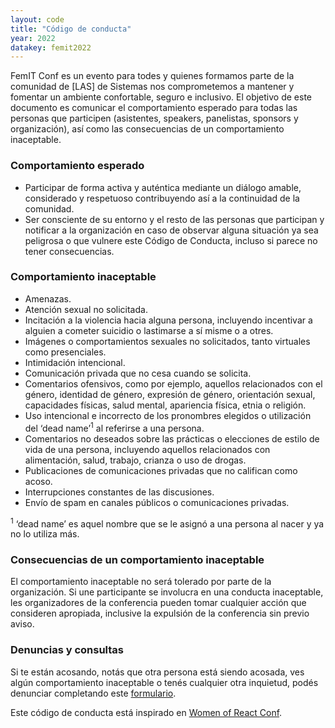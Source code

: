 ```yaml
---
layout: code
title: "Código de conducta"
year: 2022
datakey: femit2022
---
```


FemIT Conf es un evento para todes y quienes formamos parte de la comunidad de [LAS] de Sistemas nos comprometemos a mantener y fomentar un ambiente confortable, seguro e inclusivo. El objetivo de este documento es comunicar el comportamiento esperado para todas las personas que participen (asistentes, speakers, panelistas, sponsors y organización), así como las consecuencias de un comportamiento inaceptable.

<h3>Comportamiento esperado</h3>

- Participar de forma activa y auténtica mediante un diálogo amable, considerado y respetuoso contribuyendo así a la continuidad de la comunidad.
- Ser consciente de su entorno y el resto de las personas que participan y notificar a la organización en caso de observar alguna situación ya sea peligrosa o que vulnere este Código de Conducta, incluso si parece no tener consecuencias.

<h3>Comportamiento inaceptable</h3>

- Amenazas.
- Atención sexual no solicitada.
- Incitación a la violencia hacia alguna persona, incluyendo incentivar a alguien a cometer suicidio o lastimarse a sí misme o a otres.
- Imágenes o comportamientos sexuales no solicitados, tanto virtuales como presenciales.
- Intimidación intencional.
- Comunicación privada que no cesa cuando se solicita.
- Comentarios ofensivos, como por ejemplo, aquellos relacionados con el género, identidad de género, expresión de género, orientación sexual, capacidades físicas, salud mental, apariencia física, etnia o religión.
- Uso intencional e incorrecto de los pronombres elegidos o utilización del ‘dead name’<sup>1</sup> al referirse a una persona.
- Comentarios no deseados sobre las prácticas o elecciones de estilo de vida de una persona, incluyendo aquellos relacionados con alimentación, salud, trabajo, crianza o uso de drogas.
- Publicaciones de comunicaciones privadas que no califican como acoso.
- Interrupciones constantes de las discusiones.
- Envío de spam en canales públicos o comunicaciones privadas.

<sup>1</sup> ‘dead name’ es aquel nombre que se le asignó a una persona al nacer y ya no lo utiliza más.

<h3>Consecuencias de un comportamiento inaceptable</h3>

El comportamiento inaceptable no será tolerado por parte de la organización. Si une participante se involucra en una conducta inaceptable, les organizadores de la conferencia pueden tomar cualquier acción que consideren apropiada, inclusive la expulsión de la conferencia sin previo aviso.

<h3>Denuncias y consultas</h3>

Si te están acosando, notás que otra persona está siendo acosada, ves algún comportamiento inaceptable o tenés cualquier otra inquietud, podés denunciar completando este <a class="gray-light" target="_blank" rel="noopener" href="https://docs.google.com/forms/d/e/1FAIpQLSeu9A2TSxf8l3tIDLDf5xQetgwBM4X95aeedEdVvxBix4QXnA/viewform">formulario</a>.

<p class="uk-text-small gray-light">Este código de conducta está inspirado en <a class="gray-light" target="_blank" rel="noopener" href="https://womenofreact.com/code-of-conduct">Women of React Conf</a>.</p>
